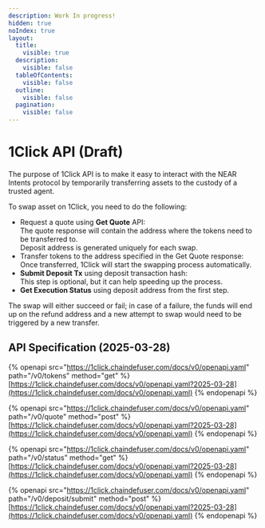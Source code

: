 ```yaml
---
description: Work In progress!
hidden: true
noIndex: true
layout:
  title:
    visible: true
  description:
    visible: false
  tableOfContents:
    visible: false
  outline:
    visible: false
  pagination:
    visible: false
---
```


# 1Click API (Draft)

The purpose of 1Click API is to make it easy to interact with the NEAR Intents protocol by temporarily transferring assets to the custody of a trusted agent.

To swap asset on 1Click, you need to do the following:

* Request a quote using **Get Quote** API:\
  &#x20;  The quote response will contain the address where the tokens need to be transferred to.\
  &#x20;  Deposit address is generated uniquely for each swap.
* Transfer tokens to the address specified in the Get Quote response:\
  &#x20;  Once transferred, 1Click will start the swapping process automatically.
* **Submit Deposit Tx** using deposit transaction hash:\
  &#x20;   This step is optional, but it can help speeding up the process.
* **Get Execution Status** using deposit address from the first step.

The swap will either succeed or fail; in case of a failure, the funds will end up on the refund address and a new attempt to swap would need to be triggered by a new transfer.

## API Specification (2025-03-28)



{% openapi src="https://1click.chaindefuser.com/docs/v0/openapi.yaml" path="/v0/tokens" method="get" %}
[https://1click.chaindefuser.com/docs/v0/openapi.yaml?2025-03-28](https://1click.chaindefuser.com/docs/v0/openapi.yaml)
{% endopenapi %}

{% openapi src="https://1click.chaindefuser.com/docs/v0/openapi.yaml" path="/v0/quote" method="post" %}
[https://1click.chaindefuser.com/docs/v0/openapi.yaml?2025-03-28](https://1click.chaindefuser.com/docs/v0/openapi.yaml)
{% endopenapi %}

{% openapi src="https://1click.chaindefuser.com/docs/v0/openapi.yaml" path="/v0/status" method="get" %}
[https://1click.chaindefuser.com/docs/v0/openapi.yaml?2025-03-28](https://1click.chaindefuser.com/docs/v0/openapi.yaml)
{% endopenapi %}

{% openapi src="https://1click.chaindefuser.com/docs/v0/openapi.yaml" path="/v0/deposit/submit" method="post" %}
[https://1click.chaindefuser.com/docs/v0/openapi.yaml?2025-03-28](https://1click.chaindefuser.com/docs/v0/openapi.yaml)
{% endopenapi %}

